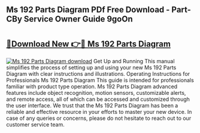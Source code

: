 ## Ms 192 Parts Diagram PDf Free Download - Part-CBy Service Owner Guide 9goOn

# <h2><a href="http://dfk96rt.blite.top/?on=Ms+192+Parts+Diagram">🔗Download New 👉🔴 Ms 192 Parts Diagram</a></h2>

[![Ms 192 Parts Diagram download](https://i.imgur.com/lujVjoI.png)](http://dfk96rt.blite.top/?on=Ms+192+Parts+Diagram)
Get Up and Running This manual simplifies the process of setting up and using your new Ms 192 Parts Diagram with clear instructions and illustrations. Operating Instructions for Professionals Ms 192 Parts Diagram This guide is intended for professionals familiar with product type operation. Ms 192 Parts Diagram advanced features include object recognition, motion sensors, customizable alerts, and remote access, all of which can be accessed and customized through the user interface. We trust that the Ms 192 Parts Diagram has been a reliable and effective resource in your efforts to master your new device. In case of any queries or concerns, please do not hesitate to reach out to our customer service team.
